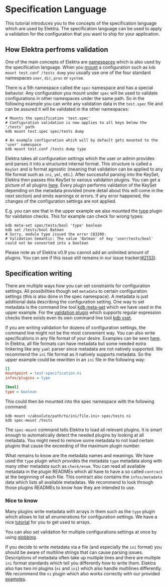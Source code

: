 # Specification Language

This tutorial introduces you to the concepts of the specification language which are used by Elektra. The specification language
can be used to apply a validation for the configuration that you want to ship for your application.

## How Elektra perfroms validation

One of the main concepts of Elektra are [namespaces](namespaces.md) which is also used by the specification language.
When you [mount](mount.md) a configuration such as `kdb mount test.conf /tests dump` you usually use one of the four standard namespaces
`user`, `dir`, `proc` or `system`.

There is a 5th namespace called the `spec` namespace and has a special behavior. Any configuration you mount under `spec` will
be used to validate configurations in other namespaces under the same path. So in the following example you can write any validation
data in the `test.spec` file and can be assured it will be validated in the other namespaces:

```shell script
# Mounts the specification 'test.spec'
# Configuration validation is now applies to all keys below the '/tests' path
kdb mount test.spec spec/tests dump

# An example configuration which will by default gets mounted to the 'user' namespace
kdb mount test.conf /tests dump type
```

Elektra takes all configuration settings which the user or admin provides and parses it into a structured internal format.
This structure is called a `KeySet` and is format agnostic (meaning that validation can be applied to any file format
such as `ini`, `yml`, etc.). After successful parsing into the KeySet, Elektra then passes this KeySet to various
validation plugins. You can get a picture of all plugins [here](/src/plugins). Every plugin performs validation
of the KeySet depending on the metadata provided (more detail about this will come in the next section) and emits warnings
or errors. If any error happened, the changes of the configuration settings are not applied.

E.g. you can see
that in the upper example we also mounted the [type](/src/plugins/type/README.md) plugin for validation checks. This for example
can check for wrong types:

```shell script
kdb meta-set spec/tests/bool 'type' boolean
kdb set /tests/bool Batman
# Sorry, module type issued the error C03200:
# Validation Semantic: The value 'Batman' of key 'user/tests/bool' could not be converted into a boolean
```

Please note as of Elektra v0.9 you cannot add an unlimited amount of plugins. You can see if this issue
still remains in our issue tracker([#2133](https://github.com/ElektraInitiative/libelektra/issues/2133)).

## Specification writing

There are multiple ways how you can set constraints for configuration settings. All possibilities though set `metadata` to certain
configuration settings (this is also done in the spec namespace). A metadata is just additional data describing the configuration setting.
One way to set metadata is the command line tool [kdb meta-set](../help/kdb-meta-set.md) which we have used in the upper example.
For the [validation plugin](../../src/plugins/validation/README.md) which supports regular expression checks there exists even its own
command line tool [kdb vset](../help/kdb-vset.md).

If you are writing validation for dozens of configuration settings, the command line might not be the most convenient way. You can also
write specifications in any file format of your desire. Examples can be seen [here](../../examples/spec). In Elektra, all file formats
can have metadata but some needed extra tinkering like any `yaml` parser since metadata are not natively supported. We recommend the `ini`
file format as it natively supports metadata. So the upper example
could be rewritten in an `ini` file in the following way:

```ini
[]
mountpoint = test-specification.ni
infos/plugins = type

[bool]
type = boolean
```

This could then be mounted into the spec namespace with the following command:

```shell script
kdb mount </absolute/path/to/ini/file.ini> spec/tests ni
kdb spec-mount /tests
```

The `spec-mount` command tells Elektra to load all relevant plugins. It is smart enough to automatically detect the needed plugins
by looking at all metadata. You might need to remove some metadata to not load certain plugins that cause the exceeding of the maximum
plugin number.

What remains to know are the metadata names and meanings. We have used the `type` plugin which provides the metadata `type` metadata along with
many other metadata such as `check/enum`. You can read all available metadata in the plugin READMEs which all have to have a
so called `contract` at the beginning of each file. This contract also contains the `infos/metadata` data which lists all available
metadatas. We recommend to look through those plugins READMEs to know how they are intended to use.

### Nice to know

Many plugins write metadata with arrays in them such as the `type` plugin which allows to list all enumerations for configuration settings.
We have a nice [tutorial](../tutorials/arrays.md) for you to get used to arrays.

You can also set validation for multiple configurations settings at once by using [globbing](../../src/plugins/glob/README.md).

If you decide to write metadata via a file (and especially the `ini` format) you should be aware of multiline strings that can cause
parsing issues. Descriptions of metadata often take up multiple lines and
there are multiple `ini` format standards which tell you differently how to write them.
Elektra also has two ini plugins (`ni` and `ini`) which also handle multilines differently. We recommend the `ni` plugin which also
works correctly with our provided [examples](../../examples/spec).
